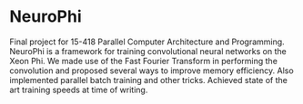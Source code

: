 # NeuroPhi
Final project for 15-418 Parallel Computer Architecture and Programming. NeuroPhi is a framework for training convolutional neural networks on the Xeon Phi. We made use of the Fast Fourier Transform in performing the convolution and proposed several ways to improve memory efficiency. Also implemented parallel batch training and other tricks. Achieved state of the art training speeds at time of writing.
